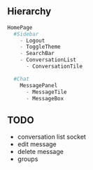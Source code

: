 ## Hierarchy
```python
HomePage
  #Sidebar
    - Logout
    - ToggleTheme
    - SearchBar
    - ConversationList
      - ConversationTile

  #Chat
    MessagePanel
      - MessageTile
      - MessageBox
```

## TODO

- conversation list socket
- edit message
- delete message
- groups